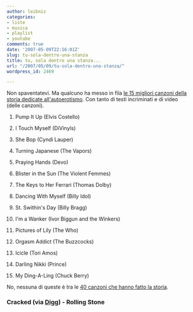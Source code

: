```yaml
---
author: leibniz
categories:
- liste
- musica
- playlist
- youtube
comments: true
date: '2007-05-09T22:16:01Z'
slug: tu-sola-dentro-una-stanza
title: tu, sola dentro una stanza...
url: "/2007/05/09/tu-sola-dentro-una-stanza/"
wordpress_id: 2469

---
```

Non spaventatevi. Ma qualcuno ha messo in fila [le 15 migliori canzoni della storia dedicate all'autoerotismo](http://www.cracked.com/index.php?name=News&sid=1925&pageid=2). Con tanto di testi incriminati e di video (delle canzoni).



	
  1. Pump It Up (Elvis Costello)

	
  2. I Touch Myself (DiVinyls)

	
  3. She Bop (Cyndi Lauper)

	
  4. Turning Japanese (The Vapors)

	
  5. Praying Hands (Devo)

	
  6. Blister in the Sun (The Violent Femmes)

	
  7. The Keys to Her Ferrari (Thomas Dolby)

	
  8. Dancing With Myself (Billy Idol)

	
  9. St. Swithin's Day (Billy Bragg)

	
  10. I'm a Wanker (Ivor Biggun and the Winkers)

	
  11. Pictures of Lily (The Who)

	
  12. Orgasm Addict (The Buzzcocks)

	
  13. Icicle (Tori Amos)

	
  14. Darling Nikki (Prince)

	
  15. My Ding-A-Ling (Chuck Berry)


No, nessuna di queste è tra le [40 canzoni che hanno fatto la storia](http://www.rollingstoneextras.com/patron40songs/).


### Cracked (via [Digg](http://digg.com/)) - Rolling Stone
